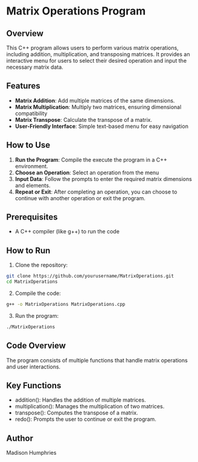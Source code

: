 # Matrix Operations Program

## Overview
This C++ program allows users to perform various matrix operations, including addition, multiplication, and transposing matrices. It provides an interactive menu for users to select their desired operation and input the necessary matrix data.

## Features
- **Matrix Addition**: Add multiple matrices of the same dimensions.
- **Matrix Multiplication**: Multiply two matrices, ensuring dimensional compatibility
- **Matrix Transpose**: Calculate the transpose of a matrix.
- **User-Friendly Interface**: Simple text-based menu for easy navigation

## How to Use
1. **Run the Program**: Compile the execute the program in a C++ environment.
2. **Choose an Operation**: Select an operation from the menu
3. **Input Data**: Follow the prompts to enter the required matrix dimensions and elements.
4. **Repeat or Exit**: After completing an operation, you can choose to continue with another operation or exit the program.

## Prerequisites
- A C++ compiler (like g++) to run the code

## How to Run
1. Clone the repository:
```bash
git clone https://github.com/yourusername/MatrixOperations.git
cd MatrixOperations
```
2. Compile the code:
```bash
g++ -o MatrixOperations MatrixOperations.cpp
```
3. Run the program:
```bash
./MatrixOperations
```

## Code Overview
The program consists of multiple functions that handle matrix operations and user interactions.

## Key Functions
- addition(): Handles the addition of multiple matrices.
- multiplication(): Manages the multiplication of two matrices.
- transpose(): Computes the transpose of a matrix.
- redo(): Prompts the user to continue or exit the program.

## Author
Madison Humphries
